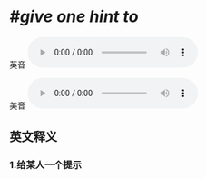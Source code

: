 # ***\#give one hint to*** 
英音
<audio src="./media/give one hint to1_AAC.aac" controls="controls"></audio>

美音
<audio src="./media/give one hint to2_AAC.aac" controls="controls"></audio>



  

英文释义
---
### 1.**给某人一个提示**  


